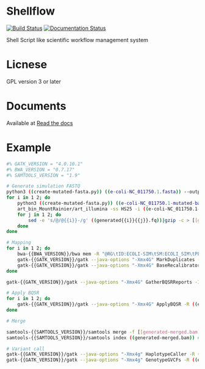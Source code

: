 Shellflow
=========

[![Build Status](https://travis-ci.org/informationsea/shellflow.svg?branch=master)](https://travis-ci.org/informationsea/shellflow)
[![Documentation Status](https://readthedocs.org/projects/shellflow/badge/?version=latest)](https://shellflow.readthedocs.io/en/latest/?badge=latest)

Shell Script like scientific workflow management system

# Licnese

GPL version 3 or later

# Documents

Available at [Read the docs](https://shellflow.readthedocs.io/en/latest/)

# Example

```bash
#% GATK_VERSION = "4.0.10.1"
#% BWA_VERSION = "0.7.17"
#% SAMTOOLS_VERSION = "1.9"

# Generate simulation FASTQ
python3 ((create-mutated-fasta.py)) ((e-coli-NC_011750.1.fasta)) --output [[e-coli-NC_011750.1-mutated-base.fasta]] --seed 123
for i in 1 2; do
    python3 ((create-mutated-fasta.py)) ((e-coli-NC_011750.1-mutated-base.fasta)) --output [[e-coli-NC_011750.1-mutated{{i}}.fasta]] --seed 123{{i}}
    art_bin_MountRainier/art_illumina -ss HS25 -i ((e-coli-NC_011750.1-mutated{{i}}.fasta)) -p -l 150 -f 20 -m 200 -s 10 -o generated{{i}} # [[generated{{i}}1.fq]] [[generated{{i}}2.fq]]
    for j in 1 2; do
        sed -e 's/@/@{{i}}-/g' ((generated{{i}}{{j}}.fq))|gzip -c > [[generated{{i}}{{j}}-fix.fq.gz]]
    done
done

# Mapping
for i in 1 2; do
    bwa-{{BWA_VERSION}}/bwa mem -R "@RG\tID:ECOLI-SIM\tSM:ECOLI_SIM\tPL:illumina\tLB:ECOLI_SIM" e-coli-NC_011750.1.fasta ((generated{{i}}1-fix.fq.gz)) ((generated{{i}}2-fix.fq.gz))|samtools-{{SAMTOOLS_VERSION}}/samtools sort -o [[generated{{i}}.bam]] - # ((e-coli-NC_011750.1.fasta.bwt))
    gatk-{{GATK_VERSION}}/gatk --java-options "-Xmx4G" MarkDuplicates -I ((generated{{i}}.bam)) -O [[generated{{i}}-markdup.bam]] -M [[generated{{i}}-markdup-metrics.txt]]
    gatk-{{GATK_VERSION}}/gatk --java-options "-Xmx4G" BaseRecalibrator -I ((generated{{i}}-markdup.bam)) -O [[generated{{i}}-bqsr.txt]] -R ((e-coli-NC_011750.1.fasta)) --known-sites ((empty.vcf.gz)) # ((e-coli-NC_011750.1.dict))
done

gatk-{{GATK_VERSION}}/gatk --java-options "-Xmx4G" GatherBQSRReports -I ((generated1-bqsr.txt)) -I ((generated2-bqsr.txt)) -O [[generated-bqsr-merged.txt]]

# Apply BQSR
for i in 1 2; do
    gatk-{{GATK_VERSION}}/gatk --java-options "-Xmx4G" ApplyBQSR -R ((e-coli-NC_011750.1.fasta)) -I ((generated{{i}}-markdup.bam)) -O [[generated{{i}}-recal.bam]] --bqsr-recal-file ((generated-bqsr-merged.txt)) # ((e-coli-NC_011750.1.dict))
done

# Merge

samtools-{{SAMTOOLS_VERSION}}/samtools merge -f [[generated-merged.bam]] ((generated1-recal.bam)) ((generated2-recal.bam))
samtools-{{SAMTOOLS_VERSION}}/samtools index ((generated-merged.bam)) # [[generated-merged.bam.bai]]

# Variant call
gatk-{{GATK_VERSION}}/gatk --java-options "-Xmx4g" HaplotypeCaller -R ((e-coli-NC_011750.1.fasta)) -I ((generated-merged.bam)) -O [[generated-call.vcf.gz]] -ERC GVCF -bamout [[generated-merged-realigned.bam]] # ((e-coli-NC_011750.1.dict)) ((generated-merged.bam.bai))
gatk-{{GATK_VERSION}}/gatk --java-options "-Xmx4g" GenotypeGVCFs -R ((e-coli-NC_011750.1.fasta)) -V ((generated-call.vcf.gz)) -O [[generated-call-result.vcf.gz]] # ((e-coli-NC_011750.1.dict))
```